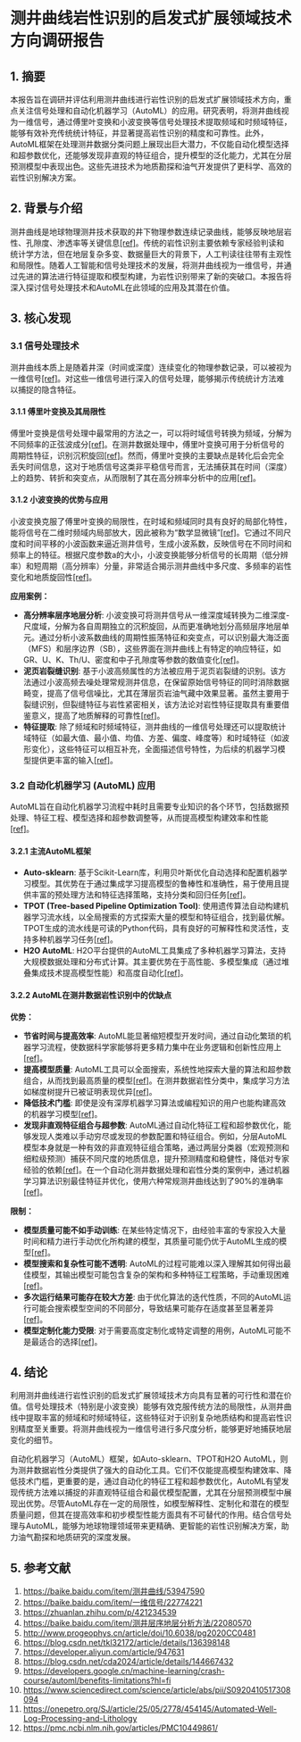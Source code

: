 # 测井曲线岩性识别的启发式扩展领域技术方向调研报告


## 1. 摘要

本报告旨在调研并评估利用测井曲线进行岩性识别的启发式扩展领域技术方向，重点关注信号处理和自动化机器学习（AutoML）的应用。研究表明，将测井曲线视为一维信号，通过傅里叶变换和小波变换等信号处理技术提取频域和时频域特征，能够有效补充传统统计特征，并显著提高岩性识别的精度和可靠性。此外，AutoML框架在处理测井数据分类问题上展现出巨大潜力，不仅能自动化模型选择和超参数优化，还能够发现非直观的特征组合，提升模型的泛化能力，尤其在分层预测模型中表现出色。这些先进技术为地质勘探和油气开发提供了更科学、高效的岩性识别解决方案。

## 2. 背景与介绍

测井曲线是地球物理测井技术获取的井下物理参数连续记录曲线，能够反映地层岩性、孔隙度、渗透率等关键信息[[ref]](https://baike.baidu.com/item/测井曲线/53947590)。传统的岩性识别主要依赖专家经验判读和统计学方法，但在地层复杂多变、数据量巨大的背景下，人工判读往往带有主观性和局限性。随着人工智能和信号处理技术的发展，将测井曲线视为一维信号，并通过先进的算法进行特征提取和模型构建，为岩性识别带来了新的突破口。本报告将深入探讨信号处理技术和AutoML在此领域的应用及其潜在价值。

## 3. 核心发现

### 3.1 信号处理技术

测井曲线本质上是随着井深（时间或深度）连续变化的物理参数记录，可以被视为一维信号[[ref]](https://baike.baidu.com/item/一维信号/22774221)。对这些一维信号进行深入的信号处理，能够揭示传统统计方法难以捕捉的隐含特征。

#### 3.1.1 傅里叶变换及其局限性

傅里叶变换是信号处理中最常用的方法之一，可以将时域信号转换为频域，分解为不同频率的正弦波成分[[ref]](https://zhuanlan.zhihu.com/p/421234539)。在测井数据处理中，傅里叶变换可用于分析信号的周期性特征，识别沉积旋回[[ref]](https://baike.baidu.com/item/测井层序地层分析方法/22080570)。然而，傅里叶变换的主要缺点是转化后会完全丢失时间信息，这对于地质信号这类非平稳信号而言，无法捕获其在时间（深度）上的趋势、转折和突变点，从而限制了其在高分辨率分析中的应用[[ref]](https://zhuanlan.zhihu.com/p/421234539)。

#### 3.1.2 小波变换的优势与应用

小波变换克服了傅里叶变换的局限性，在时域和频域同时具有良好的局部化特性，能将信号在二维时频域内局部放大，因此被称为“数学显微镜”[[ref]](https://zhuanlan.zhihu.com/p/421234539)。它通过不同尺度和时间平移的小波函数来逼近测井信号，生成小波系数，反映信号在不同时间和频率上的特征。根据尺度参数a的大小，小波变换能够分析信号的长周期（低分辨率）和短周期（高分辨率）分量，非常适合揭示测井曲线中多尺度、多频率的岩性变化和地质旋回性[[ref]](https://zhuanlan.zhihu.com/p/421234539)。

**应用案例：**
*   **高分辨率层序地层分析**: 小波变换可将测井信号从一维深度域转换为二维深度-尺度域，分解为各自周期独立的沉积旋回，从而更准确地划分高频层序地层单元。通过分析小波系数曲线的周期性振荡特征和突变点，可以识别最大海泛面（MFS）和层序边界（SB），这些界面在测井曲线上有特定的响应特征，如GR、U、K、Th/U、密度和中子孔隙度等参数的数值变化[[ref]](https://zhuanlan.zhihu.com/p/421234539)。
*   **泥页岩裂缝识别**: 基于小波高频属性的方法被应用于泥页岩裂缝的识别。该方法通过小波高频去噪处理常规测井信息，在保留原始信号特征的同时消除数据畸变，提高了信号信噪比，尤其在薄层页岩油气藏中效果显著。虽然主要用于裂缝识别，但裂缝特征与岩性紧密相关，该方法论对岩性特征提取具有重要借鉴意义，提高了地质解释的可靠性[[ref]](http://www.progeophys.cn/article/doi/10.6038/pg2020CC0481)。
*   **特征提取**: 除了频域和时频域特征，测井曲线的一维信号处理还可以提取统计域特征（如最大值、最小值、均值、方差、偏度、峰度等）和时域特征（如波形变化），这些特征可以相互补充，全面描述信号特性，为后续的机器学习模型提供更丰富的输入[[ref]](https://blog.csdn.net/tkl32172/article/details/136398148)。

### 3.2 自动化机器学习 (AutoML) 应用

AutoML旨在自动化机器学习流程中耗时且需要专业知识的各个环节，包括数据预处理、特征工程、模型选择和超参数调整等，从而提高模型构建效率和性能[[ref]](https://developer.aliyun.com/article/947631)。

#### 3.2.1 主流AutoML框架

*   **Auto-sklearn**: 基于Scikit-Learn库，利用贝叶斯优化自动选择和配置机器学习模型。其优势在于通过集成学习提高模型的鲁棒性和准确性，易于使用且提供丰富的预处理方法和特征选择策略，支持分类和回归任务[[ref]](https://blog.csdn.net/cda2024/article/details/144667432)。
*   **TPOT (Tree-based Pipeline Optimization Tool)**: 使用遗传算法自动构建机器学习流水线，以全局搜索的方式探索大量的模型和特征组合，找到最优解。TPOT生成的流水线是可读的Python代码，具有良好的可解释性和灵活性，支持多种机器学习任务[[ref]](https://blog.csdn.net/cda2024/article/details/144667432)。
*   **H2O AutoML**: H2O平台提供的AutoML工具集成了多种机器学习算法，支持大规模数据处理和分布式计算。其主要优势在于高性能、多模型集成（通过堆叠集成技术提高模型性能）和高度自动化[[ref]](https://blog.csdn.net/cda2024/article/details/144667432)。

#### 3.2.2 AutoML在测井数据岩性识别中的优缺点

**优势：**
*   **节省时间与提高效率**: AutoML能显著缩短模型开发时间，通过自动化繁琐的机器学习流程，使数据科学家能够将更多精力集中在业务逻辑和创新性应用上[[ref]](https://developers.google.cn/machine-learning/crash-course/automl/benefits-limitations?hl=fi)。
*   **提高模型质量**: AutoML工具可以全面搜索，系统性地探索大量的算法和超参数组合，从而找到最高质量的模型[[ref]](https://developers.google.cn/machine-learning/crash-course/automl/benefits-limitations?hl=fi)。在测井数据岩性分类中，集成学习方法如梯度树提升已被证明表现优异[[ref]](https://www.sciencedirect.com/science/article/abs/pii/S0920410517308094)。
*   **降低技术门槛**: 即使是没有深厚机器学习算法或编程知识的用户也能构建高效的机器学习模型[[ref]](https://developers.google.cn/machine-learning/crash-course/automl/benefits-limitations?hl=fi)。
*   **发现非直观特征组合与超参数**: AutoML通过自动化特征工程和超参数优化，能够发现人类难以手动穷尽或发现的参数配置和特征组合。例如，分层AutoML模型本身就是一种有效的非直观特征组合策略，通过两层分类器（宏观预测和细粒级预测）捕获不同尺度的地质信息，提升预测精度和稳健性，降低对专家经验的依赖[[ref]](https://pmc.ncbi.nlm.nih.gov/articles/PMC10449861/)。在一个自动化测井数据处理和岩性分类的案例中，通过机器学习算法识别最佳特征并优化，使用六种常规测井曲线达到了90%的准确率[[ref]](https://onepetro.org/SJ/article/25/05/2778/454145/Automated-Well-Log-Processing-and-Lithology)。

**限制：**
*   **模型质量可能不如手动训练**: 在某些特定情况下，由经验丰富的专家投入大量时间和精力进行手动优化所构建的模型，其质量可能仍优于AutoML生成的模型[[ref]](https://developers.google.cn/machine-learning/crash-course/automl/benefits-limitations?hl=fi)。
*   **模型搜索和复杂性可能不透明**: AutoML的过程可能难以深入理解其如何得出最佳模型，其输出模型可能包含复杂的架构和多种特征工程策略，手动重现困难[[ref]](https://developers.google.cn/machine-learning/crash-course/automl/benefits-limitations?hl=fi)。
*   **多次运行结果可能存在较大方差**: 由于优化算法的迭代性质，不同的AutoML运行可能会搜索模型空间的不同部分，导致结果可能存在适度甚至显著差异[[ref]](https://developers.google.cn/machine-learning/crash-course/automl/benefits-limitations?hl=fi)。
*   **模型定制化能力受限**: 对于需要高度定制化或特定调整的用例，AutoML可能不是最适合的选择[[ref]](https://developers.google.cn/machine-learning/crash-course/automl/benefits-limitations?hl=fi)。

## 4. 结论

利用测井曲线进行岩性识别的启发式扩展领域技术方向具有显著的可行性和潜在价值。信号处理技术（特别是小波变换）能够有效克服传统方法的局限性，从测井曲线中提取丰富的频域和时频域特征，这些特征对于识别复杂地质结构和提高岩性识别精度至关重要。将测井曲线视为一维信号进行多尺度分析，能够更好地捕获地层变化的细节。

自动化机器学习（AutoML）框架，如Auto-sklearn、TPOT和H2O AutoML，则为测井数据岩性分类提供了强大的自动化工具。它们不仅能提高模型构建效率、降低技术门槛，更重要的是，通过自动化的特征工程和超参数优化，AutoML有望发现传统方法难以捕捉的非直观特征组合和最优模型配置，尤其在分层预测模型中展现出优势。尽管AutoML存在一定的局限性，如模型解释性、定制化和潜在的模型质量问题，但其在提高效率和初步模型性能方面具有不可替代的作用。结合信号处理与AutoML，能够为地球物理领域带来更精确、更智能的岩性识别解决方案，助力油气勘探和地质研究的深度发展。

## 5. 参考文献
1.  https://baike.baidu.com/item/测井曲线/53947590
2.  https://baike.baidu.com/item/一维信号/22774221
3.  https://zhuanlan.zhihu.com/p/421234539
4.  https://baike.baidu.com/item/测井层序地层分析方法/22080570
5.  http://www.progeophys.cn/article/doi/10.6038/pg2020CC0481
6.  https://blog.csdn.net/tkl32172/article/details/136398148
7.  https://developer.aliyun.com/article/947631
8.  https://blog.csdn.net/cda2024/article/details/144667432
9.  https://developers.google.cn/machine-learning/crash-course/automl/benefits-limitations?hl=fi
10. https://www.sciencedirect.com/science/article/abs/pii/S0920410517308094
11. https://onepetro.org/SJ/article/25/05/2778/454145/Automated-Well-Log-Processing-and-Lithology
12. https://pmc.ncbi.nlm.nih.gov/articles/PMC10449861/